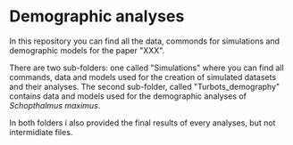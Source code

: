 # Demographic analyses

In this repository you can find all the data, commonds for simulations and demographic models for the paper "XXX". 

There are two sub-folders: one called "Simulations" where you can find all commands, data and models used for the creation of simulated datasets and their analyses. The second sub-folder, called "Turbots_demography" contains data and models used for the demographic analyses of *Schopthalmus maximus*. 

In both folders i also provided the final results of every analyses, but not intermidiate files. 
